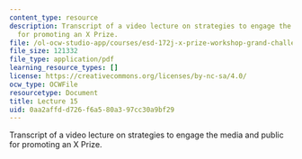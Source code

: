 ```yaml
---
content_type: resource
description: Transcript of a video lecture on strategies to engage the media and public
  for promoting an X Prize.
file: /ol-ocw-studio-app/courses/esd-172j-x-prize-workshop-grand-challenges-in-energy-fall-2009/0aa2affdd726f6a580a397cc30a9bf29_hwUTfNdgUaA.pdf
file_size: 121332
file_type: application/pdf
learning_resource_types: []
license: https://creativecommons.org/licenses/by-nc-sa/4.0/
ocw_type: OCWFile
resourcetype: Document
title: Lecture 15
uid: 0aa2affd-d726-f6a5-80a3-97cc30a9bf29
---
```

Transcript of a video lecture on strategies to engage the media and public for promoting an X Prize.